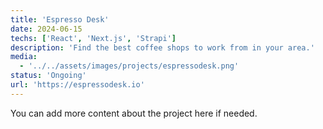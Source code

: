 ```yaml
---
title: 'Espresso Desk'
date: 2024-06-15
techs: ['React', 'Next.js', 'Strapi']
description: 'Find the best coffee shops to work from in your area.'
media:
  - '../../assets/images/projects/espressodesk.png'
status: 'Ongoing'
url: 'https://espressodesk.io'
---
```


You can add more content about the project here if needed.

